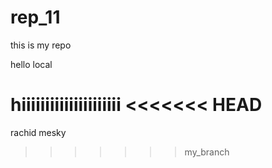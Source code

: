 # rep_11
this is my repo

hello local

hiiiiiiiiiiiiiiiiiiiii
<<<<<<< HEAD
=======


rachid mesky
>>>>>>> my_branch
